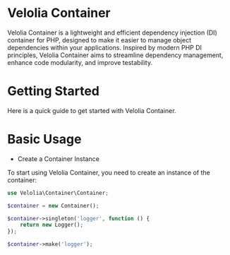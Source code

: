 # Velolia Container
Velolia Container is a lightweight and efficient dependency injection (DI) container for PHP, designed to make it easier to manage object dependencies within your applications. Inspired by modern PHP DI principles, Velolia Container aims to streamline dependency management, enhance code modularity, and improve testability.

# Getting Started
Here is a quick guide to get started with Velolia Container.

# Basic Usage
 - Create a Container Instance

To start using Velolia Container, you need to create an instance of the container:

```php
use Velolia\Container\Container;

$container = new Container();

$container->singleton('logger', function () {
    return new Logger();
});

$container->make('logger');
